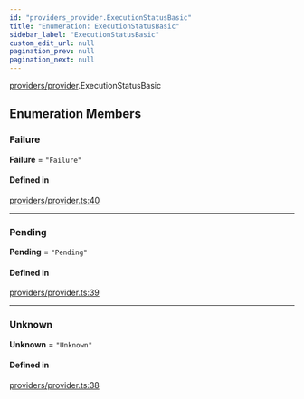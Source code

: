 ```yaml
---
id: "providers_provider.ExecutionStatusBasic"
title: "Enumeration: ExecutionStatusBasic"
sidebar_label: "ExecutionStatusBasic"
custom_edit_url: null
pagination_prev: null
pagination_next: null
---
```


[providers/provider](../modules/providers_provider.md).ExecutionStatusBasic

## Enumeration Members

### Failure

 **Failure** = ``"Failure"``

#### Defined in

[providers/provider.ts:40](https://github.com/maxhr/near-api-js/blob/a0c9a104/packages/near-api-js/src/providers/provider.ts#L40)

___

### Pending

 **Pending** = ``"Pending"``

#### Defined in

[providers/provider.ts:39](https://github.com/maxhr/near-api-js/blob/a0c9a104/packages/near-api-js/src/providers/provider.ts#L39)

___

### Unknown

 **Unknown** = ``"Unknown"``

#### Defined in

[providers/provider.ts:38](https://github.com/maxhr/near-api-js/blob/a0c9a104/packages/near-api-js/src/providers/provider.ts#L38)
